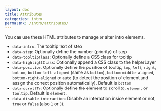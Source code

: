 ```yaml
---
layout: doc
title: Attributes
categories: intro
permalink: /intro/attributes/
---
```


You can use these HTML attributes to manage or alter intro elements.

 - `data-intro`: The tooltip text of step
 - `data-step`: Optionally define the number (priority) of step
 - `data-tooltipClass`: Optionally define a CSS class for tooltip
 - `data-highlightClass`: Optionally append a CSS class to the helperLayer
 - `data-position`: Optionally define the position of tooltip, `top`, `left`, `right`, `bottom`, `bottom-left-aligned` (same as `bottom`), `bottom-middle-aligned`, `bottom-right-aligned` or `auto` (to detect the position of element and assign the correct position automatically). Default is `bottom`
 - `data-scrollTo`: Optionally define the element to scroll to, `element` or `tooltip`. Default is `element`.
 - `data-disable-interaction`: Disable an interaction inside element or not, `true` or `false` (also `1` or `0`).
